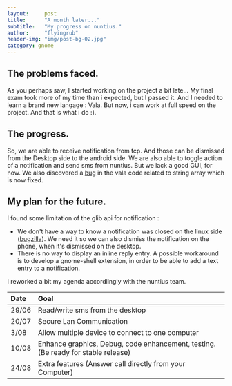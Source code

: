 ```yaml
---
layout:     post
title:      "A month later..."
subtitle:   "My progress on nuntius."
author:     "flyingrub"
header-img: "img/post-bg-02.jpg"
category: gnome
---
```


## The problems faced.
As you perhaps saw, I started working on the project a bit late... My final exam took more of my time than i expected, but I passed it. And I needed to learn a brand new langage : Vala. But now, i can work at full speed on the project. And that is what i do :).

## The progress.
So, we are able to receive notification from tcp. And those can be dismissed from the Desktop side to the android side. We are also able to toggle action of a notification and send sms from nuntius. But we lack a good GUI, for now.
We also discovered a [bug](https://bugzilla.gnome.org/show_bug.cgi?id=751338) in the vala code related to string array which is now fixed.

## My plan for the future. 
I found some limitation of the glib api for notification :

* We don't have a way to know a notification was closed on the linux side ([bugzilla](https://bugzilla.gnome.org/show_bug.cgi?id=751516)). We need it so we can also dismiss the notification on the phone, when it's dismissed on the desktop.
* There is no way to display an inline reply entry. A possible workaround is to develop a gnome-shell extension, in order to be able to add a text entry to a notification.

I reworked a bit my agenda accordlingly with the nuntius team.

| Date  | Goal                                                                              |
| :---- |:--------------------------------------------------------------------------------- |
| 29/06 | Read/write sms from the desktop                                                   |
| 20/07 | Secure Lan Communication                                                          |
| 3/08  | Allow multiple device to connect to one computer                                  |
| 10/08 | Enhance graphics, Debug, code enhancement, testing. (Be ready for stable release) |
| 24/08 | Extra features (Answer call directly from your Computer)                          |